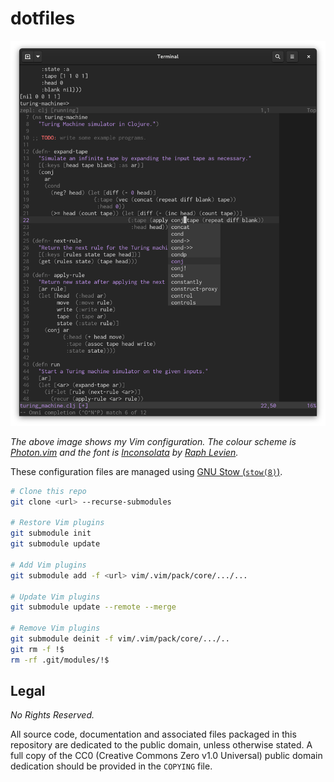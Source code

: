 # dotfiles

![Image of Vim config](https://raw.githubusercontent.com/axvr/photon.vim/e9e2a0f085b806b62523a617abf0c039ff7346e8/photon6.png)

_The above image shows my Vim configuration.  The colour scheme is
[Photon.vim](https://github.com/axvr/photon.vim) and the font is
[Inconsolata](https://levien.com/type/myfonts/inconsolata.html) by
[Raph Levien](https://levien.com/)._

These configuration files are managed using [GNU Stow (`stow(8)`)](https://www.gnu.org/software/stow/).

```sh
# Clone this repo
git clone <url> --recurse-submodules

# Restore Vim plugins
git submodule init
git submodule update

# Add Vim plugins
git submodule add -f <url> vim/.vim/pack/core/.../...

# Update Vim plugins
git submodule update --remote --merge

# Remove Vim plugins
git submodule deinit -f vim/.vim/pack/core/.../..
git rm -f !$
rm -rf .git/modules/!$
```

## Legal

*No Rights Reserved.*

All source code, documentation and associated files packaged in this repository
are dedicated to the public domain, unless otherwise stated.  A full copy of
the CC0 (Creative Commons Zero v1.0 Universal) public domain dedication should
be provided in the `COPYING` file.
